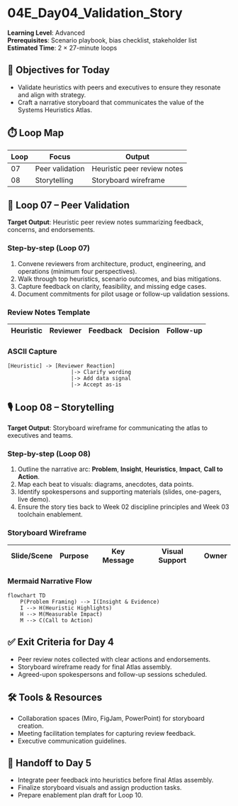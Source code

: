 # 04E_Day04_Validation_Story

**Learning Level**: Advanced  
**Prerequisites**: Scenario playbook, bias checklist, stakeholder list  
**Estimated Time**: 2 × 27-minute loops

## 🎯 Objectives for Today

- Validate heuristics with peers and executives to ensure they resonate and align with strategy.
- Craft a narrative storyboard that communicates the value of the Systems Heuristics Atlas.

## ⏱️ Loop Map

| Loop | Focus | Output |
| --- | --- | --- |
| 07 | Peer validation | Heuristic peer review notes |
| 08 | Storytelling | Storyboard wireframe |

## 🤝 Loop 07 – Peer Validation

**Target Output**: Heuristic peer review notes summarizing feedback, concerns, and endorsements.

### Step-by-step (Loop 07)

1. Convene reviewers from architecture, product, engineering, and operations (minimum four perspectives).
2. Walk through top heuristics, scenario outcomes, and bias mitigations.
3. Capture feedback on clarity, feasibility, and missing edge cases.
4. Document commitments for pilot usage or follow-up validation sessions.

### Review Notes Template

| Heuristic | Reviewer | Feedback | Decision | Follow-up |
| --- | --- | --- | --- | --- |

### ASCII Capture

```text
[Heuristic] -> [Reviewer Reaction]
                    |-> Clarify wording
                    |-> Add data signal
                    |-> Accept as-is
```

## 🎙️ Loop 08 – Storytelling

**Target Output**: Storyboard wireframe for communicating the atlas to executives and teams.

### Step-by-step (Loop 08)

1. Outline the narrative arc: **Problem**, **Insight**, **Heuristics**, **Impact**, **Call to Action**.
2. Map each beat to visuals: diagrams, anecdotes, data points.
3. Identify spokespersons and supporting materials (slides, one-pagers, live demo).
4. Ensure the story ties back to Week 02 discipline principles and Week 03 toolchain enablement.

### Storyboard Wireframe

| Slide/Scene | Purpose | Key Message | Visual Support | Owner |
| --- | --- | --- | --- | --- |

### Mermaid Narrative Flow

```mermaid
flowchart TD
    P(Problem Framing) --> I(Insight & Evidence)
    I --> H(Heuristic Highlights)
    H --> M(Measurable Impact)
    M --> C(Call to Action)
```

## ✅ Exit Criteria for Day 4

- Peer review notes collected with clear actions and endorsements.
- Storyboard wireframe ready for final Atlas assembly.
- Agreed-upon spokespersons and follow-up sessions scheduled.

## 🛠️ Tools & Resources

- Collaboration spaces (Miro, FigJam, PowerPoint) for storyboard creation.
- Meeting facilitation templates for capturing review feedback.
- Executive communication guidelines.

## 🔄 Handoff to Day 5

- Integrate peer feedback into heuristics before final Atlas assembly.
- Finalize storyboard visuals and assign production tasks.
- Prepare enablement plan draft for Loop 10.
